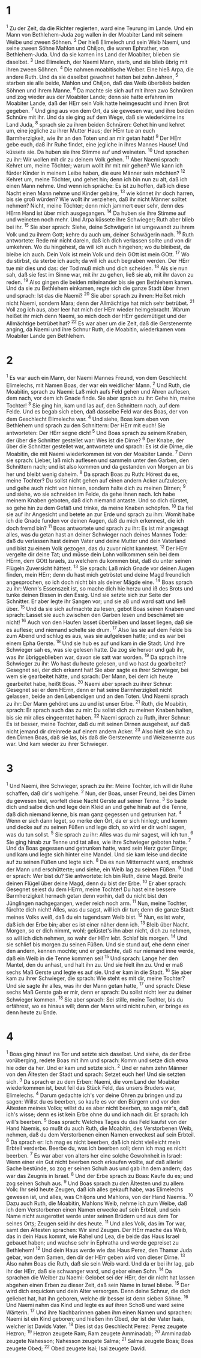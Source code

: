 # 1
<sup>1</sup> Zu der Zeit, da die Richter regierten, ward eine Teurung im Lande. Und ein Mann von Bethlehem-Juda zog wallen in der Moabiter Land mit seinem Weibe und zween Söhnen. <sup>2</sup> Der hieß Elimelech und sein Weib Naemi, und seine zween Söhne Mahlon und Chiljon, die waren Ephrather, von Bethlehem-Juda. Und da sie kamen ins Land der Moabiter, blieben sie daselbst. <sup>3</sup> Und Elimelech, der Naemi Mann, starb, und sie blieb übrig mit ihren zween Söhnen. <sup>4</sup> Die nahmen moabitische Weiber. Eine hieß Arpa, die andere Ruth. Und da sie daselbst gewohnet hatten bei zehn Jahren, <sup>5</sup> starben sie alle beide, Mahlon und Chiljon, daß das Weib überblieb beiden Söhnen und ihrem Manne. <sup>6</sup> Da machte sie sich auf mit ihren zwo Schnüren und zog wieder aus der Moabiter Lande; denn sie hatte erfahren im Moabiter Lande, daß der HErr sein Volk hatte heimgesucht und ihnen Brot gegeben. <sup>7</sup> Und ging aus von dem Ort, da sie gewesen war, und ihre beiden Schnüre mit ihr. Und da sie ging auf dem Wege, daß sie wiederkäme ins Land Juda, <sup>8</sup> sprach sie zu ihren beiden Schnüren: Gehet hin und kehret um, eine jegliche zu ihrer Mutter Haus; der HErr tue an euch Barmherzigkeit, wie ihr an den Toten und an mir getan habt! <sup>9</sup> Der HErr gebe euch, daß ihr Ruhe findet, eine jegliche in ihres Mannes Hause! Und küssete sie. Da huben sie ihre Stimme auf und weineten. <sup>10</sup> Und sprachen zu ihr: Wir wollen mit dir zu deinem Volk gehen. <sup>11</sup> Aber Naemi sprach: Kehret um, meine Töchter; warum wollt ihr mit mir gehen? Wie kann ich fürder Kinder in meinem Leibe haben, die eure Männer sein möchten? <sup>12</sup> Kehret um, meine Töchter, und gehet hin; denn ich bin nun zu alt, daß ich einen Mann nehme. Und wenn ich spräche: Es ist zu hoffen, daß ich diese Nacht einen Mann nehme und Kinder gebäre, <sup>13</sup> wie könnet ihr doch harren, bis sie groß würden? Wie wollt ihr verziehen, daß ihr nicht Männer solltet nehmen? Nicht, meine Töchter; denn mich jammert euer sehr, denn des HErrn Hand ist über mich ausgegangen. <sup>14</sup> Da huben sie ihre Stimme auf und weineten noch mehr. Und Arpa küssete ihre Schwieger; Ruth aber blieb bei ihr. <sup>15</sup> Sie aber sprach: Siehe, deine Schwägerin ist umgewandt zu ihrem Volk und zu ihrem Gott; kehre du auch um, deiner Schwägerin nach. <sup>16</sup> Ruth antwortete: Rede mir nicht darein, daß ich dich verlassen sollte und von dir umkehren. Wo du hingehest, da will ich auch hingehen; wo du bleibest, da bleibe ich auch. Dein Volk ist mein Volk und dein GOtt ist mein GOtt. <sup>17</sup> Wo du stirbst, da sterbe ich auch; da will ich auch begraben werden. Der HErr tue mir dies und das: der Tod muß mich und dich scheiden. <sup>18</sup> Als sie nun sah, daß sie fest im Sinne war, mit ihr zu gehen, ließ sie ab, mit ihr davon zu reden. <sup>19</sup> Also gingen die beiden miteinander bis sie gen Bethlehem kamen. Und da sie zu Bethlehem einkamen, regte sich die ganze Stadt über ihnen und sprach: Ist das die Naemi? <sup>20</sup> Sie aber sprach zu ihnen: Heißet mich nicht Naemi, sondern Mara; denn der Allmächtige hat mich sehr betrübet. <sup>21</sup> Voll zog ich aus, aber leer hat mich der HErr wieder heimgebracht. Warum heißet ihr mich denn Naemi, so mich doch der HErr gedemütiget und der Allmächtige betrübet hat? <sup>22</sup> Es war aber um die Zeit, daß die Gerstenernte anging, da Naemi und ihre Schnur Ruth, die Moabitin, wiederkamen vom Moabiter Lande gen Bethlehem.

# 2
<sup>1</sup> Es war auch ein Mann, der Naemi Mannes Freund, von dem Geschlecht Elimelechs, mit Namen Boas, der war ein weidlicher Mann. <sup>2</sup> Und Ruth, die Moabitin, sprach zu Naemi: Laß mich aufs Feld gehen und Ähren auflesen, dem nach, vor dem ich Gnade finde. Sie aber sprach zu ihr: Gehe hin, meine Tochter! <sup>3</sup> Sie ging hin, kam und las auf, den Schnittern nach, auf dem Felde. Und es begab sich eben, daß dasselbe Feld war des Boas, der von dem Geschlecht Elimelechs war. <sup>4</sup> Und siehe, Boas kam eben von Bethlehem und sprach zu den Schnittern: Der HErr mit euch! Sie antworteten: Der HErr segne dich! <sup>5</sup> Und Boas sprach zu seinem Knaben, der über die Schnitter gestellet war: Wes ist die Dirne? <sup>6</sup> Der Knabe, der über die Schnitter gestellet war, antwortete und sprach: Es ist die Dirne, die Moabitin, die mit Naemi wiederkommen ist von der Moabiter Lande. <sup>7</sup> Denn sie sprach: Lieber, laß mich auflesen und sammeln unter den Garben, den Schnittern nach; und ist also kommen und da gestanden von Morgen an bis her und bleibt wenig daheim. <sup>8</sup> Da sprach Boas zu Ruth: Hörest du es, meine Tochter? Du sollst nicht gehen auf einen andern Acker aufzulesen; und gehe auch nicht von hinnen, sondern halte dich zu meinen Dirnen; <sup>9</sup> und siehe, wo sie schneiden im Felde, da gehe ihnen nach. Ich habe meinem Knaben geboten, daß dich niemand antaste. Und so dich dürstet, so gehe hin zu dem Gefäß und trinke, da meine Knaben schöpfen. <sup>10</sup> Da fiel sie auf ihr Angesicht und betete an zur Erde und sprach zu ihm: Womit habe ich die Gnade funden vor deinen Augen, daß du mich erkennest, die ich doch fremd bin? <sup>11</sup> Boas antwortete und sprach zu ihr: Es ist mir angesagt alles, was du getan hast an deiner Schwieger nach deines Mannes Tode: daß du verlassen hast deinen Vater und deine Mutter und dein Vaterland und bist zu einem Volk gezogen, das du zuvor nicht kanntest. <sup>12</sup> Der HErr vergelte dir deine Tat; und müsse dein Lohn vollkommen sein bei dem HErrn, dem GOtt Israels, zu welchem du kommen bist, daß du unter seinen Flügeln Zuversicht hättest. <sup>13</sup> Sie sprach: Laß mich Gnade vor deinen Augen finden, mein HErr; denn du hast mich getröstet und deine Magd freundlich angesprochen, so ich doch nicht bin als deiner Mägde eine. <sup>14</sup> Boas sprach zu ihr: Wenn's Essenszeit ist, so mache dich hie herzu und iß des Brots und tunke deinen Bissen in den Essig. Und sie setzte sich zur Seite der Schnitter. Er aber legte ihr Sangen vor; und sie aß und ward satt und ließ über. <sup>15</sup> Und da sie sich aufmachte zu lesen, gebot Boas seinen Knaben und sprach: Lasset sie auch zwischen den Garben lesen und beschämet sie nicht! <sup>16</sup> Auch von den Haufen lasset überbleiben und lasset liegen, daß sie es auflese; und niemand schelte sie drum. <sup>17</sup> Also las sie auf dem Felde bis zum Abend und schlug es aus, was sie aufgelesen hatte; und es war bei einem Epha Gerste. <sup>18</sup> Und sie hub es auf und kam in die Stadt. Und ihre Schwieger sah es, was sie gelesen hatte. Da zog sie hervor und gab ihr, was ihr übriggeblieben war, davon sie satt war worden. <sup>19</sup> Da sprach ihre Schwieger zu ihr: Wo hast du heute gelesen, und wo hast du gearbeitet? Gesegnet sei, der dich erkannt hat! Sie aber sagte es ihrer Schwieger, bei wem sie gearbeitet hätte, und sprach: Der Mann, bei dem ich heute gearbeitet habe, heißt Boas. <sup>20</sup> Naemi aber sprach zu ihrer Schnur: Gesegnet sei er dem HErrn, denn er hat seine Barmherzigkeit nicht gelassen, beide an den Lebendigen und an den Toten. Und Naemi sprach zu ihr: Der Mann gehöret uns zu und ist unser Erbe. <sup>21</sup> Ruth, die Moabitin, sprach: Er sprach auch das zu mir: Du sollst dich zu meinen Knaben halten, bis sie mir alles eingeerntet haben. <sup>22</sup> Naemi sprach zu Ruth, ihrer Schnur: Es ist besser, meine Tochter, daß du mit seinen Dirnen ausgehest, auf daß nicht jemand dir dreinrede auf einem andern Acker. <sup>23</sup> Also hielt sie sich zu den Dirnen Boas, daß sie las, bis daß die Gerstenernte und Weizenernte aus war. Und kam wieder zu ihrer Schwieger.

# 3
<sup>1</sup> Und Naemi, ihre Schwieger, sprach zu ihr: Meine Tochter, ich will dir Ruhe schaffen, daß dir's wohlgehe. <sup>2</sup> Nun, der Boas, unser Freund, bei des Dirnen du gewesen bist, worfelt diese Nacht Gerste auf seiner Tenne. <sup>3</sup> So bade dich und salbe dich und lege dein Kleid an und gehe hinab auf die Tenne, daß dich niemand kenne, bis man ganz gegessen und getrunken hat. <sup>4</sup> Wenn er sich dann leget, so merke den Ort, da er sich hinlegt; und komm und decke auf zu seinen Füßen und lege dich, so wird er dir wohl sagen, was du tun sollst. <sup>5</sup> Sie sprach zu ihr: Alles was du mir sagest, will ich tun. <sup>6</sup> Sie ging hinab zur Tenne und tat alles, wie ihre Schwieger geboten hatte. <sup>7</sup> Und da Boas gegessen und getrunken hatte, ward sein Herz guter Dinge; und kam und legte sich hinter eine Mandel. Und sie kam leise und deckte auf zu seinen Füßen und legte sich. <sup>8</sup> Da es nun Mitternacht ward, erschrak der Mann und erschütterte; und siehe, ein Weib lag zu seinen Füßen. <sup>9</sup> Und er sprach: Wer bist du? Sie antwortete: Ich bin Ruth, deine Magd. Breite deinen Flügel über deine Magd, denn du bist der Erbe. <sup>10</sup> Er aber sprach: Gesegnet seiest du dem HErrn, meine Tochter! Du hast eine bessere Barmherzigkeit hernach getan denn vorhin, daß du nicht bist den Jünglingen nachgegangen, weder reich noch arm. <sup>11</sup> Nun, meine Tochter, fürchte dich nicht! Alles, was du sagst, will ich dir tun; denn die ganze Stadt meines Volks weiß, daß du ein tugendsam Weib bist. <sup>12</sup> Nun, es ist wahr, daß ich der Erbe bin; aber es ist einer näher denn ich. <sup>13</sup> Bleib über Nacht. Morgen, so er dich nimmt, wohl; gelüstet's ihn aber nicht, dich zu nehmen, so will ich dich nehmen, so wahr der HErr lebt. Schlaf bis morgen. <sup>14</sup> Und sie schlief bis morgen zu seinen Füßen. Und sie stund auf, ehe denn einer den andern, kennen mochte; und er gedachte, daß nur niemand inne werde, daß ein Weib in die Tenne kommen sei! <sup>15</sup> Und sprach: Lange her den Mantel, den du anhast, und halt ihn zu. Und sie hielt ihn zu. Und er maß sechs Maß Gerste und legte es auf sie. Und er kam in die Stadt. <sup>16</sup> Sie aber kam zu ihrer Schwieger, die sprach: Wie steht es mit dir, meine Tochter? Und sie sagte ihr alles, was ihr der Mann getan hatte, <sup>17</sup> und sprach: Diese sechs Maß Gerste gab er mir, denn er sprach: Du sollst nicht leer zu deiner Schwieger kommen. <sup>18</sup> Sie aber sprach: Sei stille, meine Tochter, bis du erfährest, wo es hinaus will; denn der Mann wird nicht ruhen, er bringe es denn heute zu Ende.

# 4
<sup>1</sup> Boas ging hinauf ins Tor und setzte sich daselbst. Und siehe, da der Erbe vorüberging, redete Boas mit ihm und sprach: Komm und setze dich etwa hie oder da her. Und er kam und setzte sich. <sup>2</sup> Und er nahm zehn Männer von den Ältesten der Stadt und sprach: Setzet euch her! Und sie setzten sich. <sup>3</sup> Da sprach er zu dem Erben: Naemi, die vom Land der Moabiter wiederkommen ist, beut feil das Stück Feld, das unsers Bruders war, Elimelechs. <sup>4</sup> Darum gedachte ich's vor deine Ohren zu bringen und zu sagen: Willst du es beerben, so kaufe es vor den Bürgern und vor den Ältesten meines Volks; willst du es aber nicht beerben, so sage mir's, daß ich's wisse; denn es ist kein Erbe ohne du und ich nach dir. Er sprach: Ich will's beerben. <sup>5</sup> Boas sprach: Welches Tages du das Feld kaufst von der Hand Naemis, so mußt du auch Ruth, die Moabitin, des Verstorbenen Weib, nehmen, daß du dem Verstorbenen einen Namen erweckest auf sein Erbteil. <sup>6</sup> Da sprach er: Ich mag es nicht beerben, daß ich nicht vielleicht mein Erbteil verderbe. Beerbe du, was ich beerben soll; denn ich mag es nicht beerben. <sup>7</sup> Es war aber von alters her eine solche Gewohnheit in Israel: Wenn einer ein Gut nicht beerben noch erkaufen wollte, auf daß allerlei Sache bestünde, so zog er seinen Schuh aus und gab ihn dem andern; das war das Zeugnis in Israel. <sup>8</sup> Und der Erbe sprach zu Boas: Kaufe du es; und zog seinen Schuh aus. <sup>9</sup> Und Boas sprach zu den Ältesten und zu allem Volk: Ihr seid heute Zeugen, daß ich alles gekauft habe, was Elimelechs gewesen ist, und alles, was Chiljons und Mahlons, von der Hand Naemis. <sup>10</sup> Dazu auch Ruth, die Moabitin, Mahlons Weib, nehme ich zum Weibe, daß ich dem Verstorbenen einen Namen erwecke auf sein Erbteil, und sein Name nicht ausgerottet werde unter seinen Brüdern und aus dem Tor seines Orts; Zeugen seid ihr des heute. <sup>11</sup> Und alles Volk, das im Tor war, samt den Ältesten sprachen: Wir sind Zeugen. Der HErr mache das Weib, das in dein Haus kommt, wie Rahel und Lea, die beide das Haus Israel gebauet haben; und wachse sehr in Ephratha und werde gepreiset zu Bethlehem! <sup>12</sup> Und dein Haus werde wie das Haus Perez, den Thamar Juda gebar, von dem Samen, den dir der HErr geben wird von dieser Dirne. <sup>13</sup> Also nahm Boas die Ruth, daß sie sein Weib ward. Und da er bei ihr lag, gab ihr der HErr, daß sie schwanger ward, und gebar einen Sohn. <sup>14</sup> Da sprachen die Weiber zu Naemi: Gelobet sei der HErr, der dir nicht hat lassen abgehen einen Erben zu dieser Zeit, daß sein Name in Israel bliebe. <sup>15</sup> Der wird dich erquicken und dein Alter versorgen. Denn deine Schnur, die dich geliebet hat, hat ihn geboren, welche dir besser ist denn sieben Söhne. <sup>16</sup> Und Naemi nahm das Kind und legte es auf ihren Schoß und ward seine Wärterin. <sup>17</sup> Und ihre Nachbarinnen gaben ihm einen Namen und sprachen: Naemi ist ein Kind geboren; und hießen ihn Obed, der ist der Vater Isais, welcher ist Davids Vater. <sup>18</sup> Dies ist das Geschlecht Perez: Perez zeugete Hezron; <sup>19</sup> Hezron zeugete Ram; Ram zeugete Amminadab; <sup>20</sup> Amminadab zeugete Nahesson; Nahesson zeugete Salma; <sup>21</sup> Salma zeugete Boas; Boas zeugete Obed; <sup>22</sup> Obed zeugete Isai; Isai zeugete David.